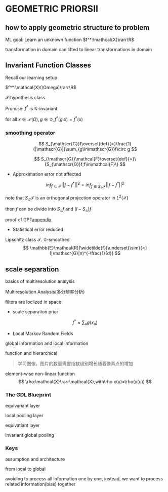 # GEOMETRIC PRIORSⅡ

## how to apply geometric structure to problem

ML goal: Learn an unknown function $f^*:\mathcal{X}\rarr\R$

transformation in domain can lifted to linear transformations in domain

## Invariant Function Classes

Recall our learning setup

$f^*:\mathcal{X}(\Omega)\rarr\R$

$\mathcal{F}:$hypothesis class

Promise: $f^*$ is $\mathscr{G}$-invariant

for all $x\in \mathcal{X}(\Omega), g\in\mathscr{G},f^*(g.x)=f^*(x)$

### smoothing operator

$$
S_{\mathscr{G}}f\overset{def}{=}\frac{1}{|\mathscr{G}|}\sum_{g\in\mathscr{G}}f\circ g
$$

$$
S_{\mathscr{G}}\mathcal{F}\overset{def}{=}\{S_{\mathscr{G}}f;f\in\mathcal{F}\}
$$



- Approximation error not affected

$$
inf_{f\in\mathcal{F}}||f-f^*||^2=inf_{f\in S_{\mathscr{G}}\mathcal{F}}||f-f^*||^2
$$

note that $S_{\mathscr{G}}\mathcal{F}$ is an orthogonal projection operator in $L^2(\mathcal{X})$

then $f$ can be divide into $S_{\mathscr{G}}f$ and $(I-S_{\mathscr{G}})f$

proof of GPT[appendix](some_appendix.md) 

- Statistical error reduced

Lipschitz class $\mathcal{F}$. $\mathscr{G}$-smoothed
$$
\mathbb{E}\mathcal{R}(\widetilde{f})\underset{\sim}{<}(|\mathscr{G}|n)^{-\frac{1}{d}}
$$

## scale separation

basics of multiresolution analysis

Multiresolution Analysis(多分辨率分析)

filters are loclized in space

- scale separation prior

$$
f^*\approx\sum_ug(x_u)
$$

- Local Markov Random Fields

global information and local information

function and hierarchical

> 学习图像，图片的数量需要指数级别增长随着像素点的增加



element-wise non-linear function
$$
\rho:\mathcal{X}\rarr\mathcal{X},with\rho x(u)=\rho(x(u))
$$

### The GDL Blueprint

equivariant layer

local pooling layer

equivatiant layer

invariant global pooling

### Keys

assumption and architecture

from local to global

avoiding to process all information one by one, instead, we want to process related information(bias) together

